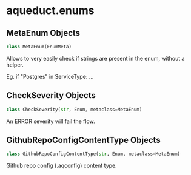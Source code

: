 <a id="aqueduct.enums"></a>

# aqueduct.enums

<a id="aqueduct.enums.MetaEnum"></a>

## MetaEnum Objects

```python
class MetaEnum(EnumMeta)
```

Allows to very easily check if strings are present in the enum, without a helper.

Eg.
    if "Postgres" in ServiceType:
        ...

<a id="aqueduct.enums.CheckSeverity"></a>

## CheckSeverity Objects

```python
class CheckSeverity(str, Enum, metaclass=MetaEnum)
```

An ERROR severity will fail the flow.

<a id="aqueduct.enums.GithubRepoConfigContentType"></a>

## GithubRepoConfigContentType Objects

```python
class GithubRepoConfigContentType(str, Enum, metaclass=MetaEnum)
```

Github repo config (.aqconfig) content type.

